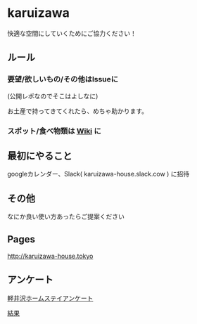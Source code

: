# karuizawa

快適な空間にしていくためにご協力ください！

## ルール
### 要望/欲しいもの/その他はIssueに
(公開レポなのでそこはよしなに)

お土産で持ってきてくれたら、めちゃ助かります。

### スポット/食べ物類は [Wiki](https://github.com/adamist521/karuizawa_keikaku/wiki) に

## 最初にやること
googleカレンダー、Slack( karuizawa-house.slack.cow ) に招待

## その他
なにか良い使い方あったらご提案ください

## Pages
http://karuizawa-house.tokyo

## アンケート
[軽井沢ホームステイアンケート](https://goo.gl/forms/h9U5QbBLNRqAonrB2)

[結果](https://docs.google.com/spreadsheets/d/14yeFgKz87HwWKnHQ5i7FcRjO23RYMJltcKvhxSrtvX8/edit?usp=sharing)

